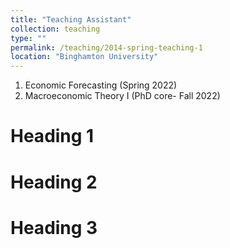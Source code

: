 ```yaml
---
title: "Teaching Assistant"
collection: teaching
type: ""
permalink: /teaching/2014-spring-teaching-1
location: "Binghamton University"
---
```


1. Economic Forecasting (Spring 2022)
2. Macroeconomic Theory I (PhD core- Fall 2022)

Heading 1
======

Heading 2
======

Heading 3
======
